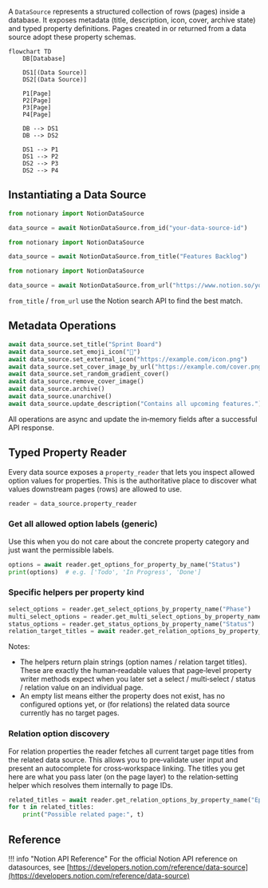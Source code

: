 A `DataSource` represents a structured collection of rows (pages) inside a database. It exposes metadata (title, description, icon, cover, archive state) and typed property definitions. Pages created in or returned from a data source adopt these property schemas.

```mermaid
flowchart TD
    DB[Database]

    DS1[(Data Source)]
    DS2[(Data Source)]

    P1[Page]
    P2[Page]
    P3[Page]
    P4[Page]

    DB --> DS1
    DB --> DS2

    DS1 --> P1
    DS1 --> P2
    DS2 --> P3
    DS2 --> P4
```

## Instantiating a Data Source

```python
from notionary import NotionDataSource

data_source = await NotionDataSource.from_id("your-data-source-id")
```

```python
from notionary import NotionDataSource

data_source = await NotionDataSource.from_title("Features Backlog")
```

```python
from notionary import NotionDataSource

data_source = await NotionDataSource.from_url("https://www.notion.so/your-workspace/your-data-source-id")
```

`from_title` / `from_url` use the Notion search API to find the best match.

## Metadata Operations

```python
await data_source.set_title("Sprint Board")
await data_source.set_emoji_icon("🧭")
await data_source.set_external_icon("https://example.com/icon.png")
await data_source.set_cover_image_by_url("https://example.com/cover.png")
await data_source.set_random_gradient_cover()
await data_source.remove_cover_image()
await data_source.archive()
await data_source.unarchive()
await data_source.update_description("Contains all upcoming features.")
```

All operations are async and update the in‑memory fields after a successful API response.

## Typed Property Reader

Every data source exposes a `property_reader` that lets you inspect allowed option values for properties. This is the authoritative place to discover what values downstream pages (rows) are allowed to use.

```python
reader = data_source.property_reader
```

### Get all allowed option labels (generic)

Use this when you do not care about the concrete property category and just want the permissible labels.

```python
options = await reader.get_options_for_property_by_name("Status")
print(options)  # e.g. ['Todo', 'In Progress', 'Done']
```

### Specific helpers per property kind

```python
select_options = reader.get_select_options_by_property_name("Phase")
multi_select_options = reader.get_multi_select_options_by_property_name("Labels")
status_options = reader.get_status_options_by_property_name("Status")
relation_target_titles = await reader.get_relation_options_by_property_name("Epic")
```

Notes:

- The helpers return plain strings (option names / relation target titles). These are exactly the human‑readable values that page‑level property writer methods expect when you later set a select / multi‑select / status / relation value on an individual page.
- An empty list means either the property does not exist, has no configured options yet, or (for relations) the related data source currently has no target pages.

### Relation option discovery

For relation properties the reader fetches all current target page titles from the related data source. This allows you to pre‑validate user input and present an autocomplete for cross‑workspace linking. The titles you get here are what you pass later (on the page layer) to the relation‑setting helper which resolves them internally to page IDs.

```python
related_titles = await reader.get_relation_options_by_property_name("Epic")
for t in related_titles:
    print("Possible related page:", t)
```

## Reference

!!! info "Notion API Reference"
For the official Notion API reference on datasources, see [https://developers.notion.com/reference/data-source](https://developers.notion.com/reference/data-source)
